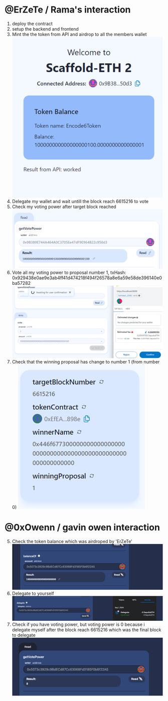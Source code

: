 # @ErZeTe / Rama's interaction

1. deploy the contract
2. setup the backend and frontend
3. Mint the the token from API and airdrop to all the members wallet
![](img/requestTokenFromAPI.png)
4. Delegate my wallet and wait untill the block reach 6615216 to vote
5. Check my voting power after target block reached ![](img/rama_votePower.png)
6. Vote all my voting power to proposal number 1, 
txHash: 0x929438e0ae9e3ab4ff41d474218f494f26578a8e6a59e58de396140e0ba57282 ![](img/rama_votingProposal.png)
7. Check that the winning proposal has change to number 1 (from number 0) ![](img/winningProposal.png)

# @0xOwenn / gavin owen interaction

5. Check the token balance which was airdroped by 'ErZeTe' ![Alt text](img/balance.png)
6. Delegate to yourself ![Alt text](img/delegate.png)
7. Check if you have voting power, but voting power is 0 because i delegate myself after the block reach 6615216 which was the final block to delegate ![Alt text](img/votePower.png)

